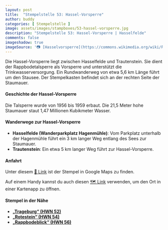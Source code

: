 ```yaml
---
layout: post
title:  "Stempelstelle 53: Hassel-Vorsperre"
author: buddy
categories: [ Stempelstelle ]
image: assets/images/stampboxes/53-hassel-vorsperre.jpg
description: "Stempelstelle 53: Hassel-Vorsperre | Hasselfelde"
comments: false
imageshadow: true
imageSource: '📷 [Hasselvorsperre](https://commons.wikimedia.org/wiki/File:Hasselvorsperre.jpg) von <a href="//commons.wikimedia.org/w/index.php?title=User:Moonie&amp;action=edit&amp;redlink=1" class="new" title="User:Moonie (page does not exist)">Moonie</a> unter Lizenz [CC BY-SA 3.0](https://creativecommons.org/licenses/by-sa/3.0)'
---
```


Die Hassel-Vorsperre liegt zwischen Hasselfelde und Trautenstein. Sie dient der Rappbodetalsperre als Vorsperre und unterstützt die Trinkwasserversorgung. Ein Rundwanderweg von etwa 5,6 km Länge führt um den Stausee. Der Stempelkasten befindet sich an der rechten Seite der Staumauer.

#### Geschichte der Hassel-Vorsperre

Die Talsperre wurde von 1956 bis 1959 erbaut. Die 21,5 Meter hohe Staumauer staut 1,47 Millionen Kubikmeter Wasser.

#### Wanderwege zur Hassel-Vorsperre

- **Hasselfelde (Wanderparkplatz Hagenmühle)**: Vom Parkplatz unterhalb der Hagenmühle führt ein 3 km langer Weg entlang des Sees zur Staumauer.
- **Trautenstein**: Ein etwa 5 km langer Weg führt zur Hassel-Vorsperre.

#### Anfahrt

Unter diesem [📍 Link](https://www.google.com/maps/dir/?api=1&origin=&destination=51.70968%2C%2010.83113) ist der Stempel in Google Maps zu finden.

<div class="android-only">
  Auf einem Handy kannst du auch diesen 
  <a href="geo:51.70968,10.83113">🗺️ Link</a> 
  verwenden, um den Ort in einer Kartenapp zu öffnen.
  <p></p>
</div>

#### Stempel in der Nähe

- [**„Trageburg“ (HWN 52)**](/stempelstelle-52-trageburg-am-hexenstieg)
- [**„Rotestein“ (HWN 54)**](/stempelstelle-54-rotestein)
- [**„Rappbodeblick“ (HWN 56)**](/stempelstelle-56-rappbodeblick-trautenstein)
